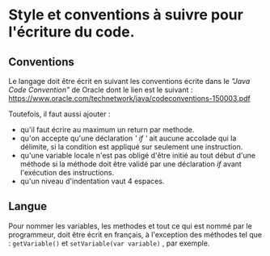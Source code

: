 # Style et conventions à suivre pour l'écriture du code.

## Conventions

Le langage doit être écrit en suivant les conventions écrite dans le *"Java Code Convention"* de Oracle dont le lien est le suivant :
https://www.oracle.com/technetwork/java/codeconventions-150003.pdf

Toutefois, il faut aussi ajouter :
- qu'il faut écrire au maximum un return par methode.
- qu'on accepte qu'une déclaration *' if '* ait aucune accolade qui la délimite, si la condition est appliqué sur seulement une instruction.
- qu'une variable locale n'est pas obligé d'être initié au tout début d'une méthode si la méthode doit être validé par une déclaration *if* avant l'exécution des instructions.
- qu'un niveau d'indentation vaut 4 espaces.

## Langue

Pour nommer les variables, les methodes et tout ce qui est nommé par le programmeur, doit être écrit en français, à l'exception des méthodes tel que :
`getVariable()` et `setVariable(var variable)` , par exemple.
